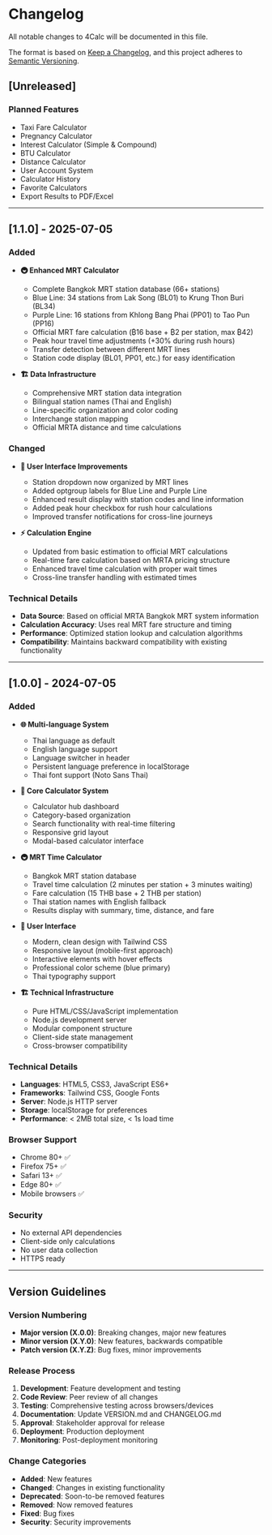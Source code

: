 # Changelog

All notable changes to 4Calc will be documented in this file.

The format is based on [Keep a Changelog](https://keepachangelog.com/en/1.0.0/),
and this project adheres to [Semantic Versioning](https://semver.org/spec/v2.0.0.html).

## [Unreleased]
### Planned Features
- Taxi Fare Calculator
- Pregnancy Calculator
- Interest Calculator (Simple & Compound)
- BTU Calculator
- Distance Calculator
- User Account System
- Calculator History
- Favorite Calculators
- Export Results to PDF/Excel

---

## [1.1.0] - 2025-07-05

### Added
- **🚇 Enhanced MRT Calculator**
  - Complete Bangkok MRT station database (66+ stations)
  - Blue Line: 34 stations from Lak Song (BL01) to Krung Thon Buri (BL34)
  - Purple Line: 16 stations from Khlong Bang Phai (PP01) to Tao Pun (PP16)
  - Official MRT fare calculation (₿16 base + ₿2 per station, max ₿42)
  - Peak hour travel time adjustments (+30% during rush hours)
  - Transfer detection between different MRT lines
  - Station code display (BL01, PP01, etc.) for easy identification

- **🏗️ Data Infrastructure**
  - Comprehensive MRT station data integration
  - Bilingual station names (Thai and English)
  - Line-specific organization and color coding
  - Interchange station mapping
  - Official MRTA distance and time calculations

### Changed
- **🎨 User Interface Improvements**
  - Station dropdown now organized by MRT lines
  - Added optgroup labels for Blue Line and Purple Line
  - Enhanced result display with station codes and line information
  - Added peak hour checkbox for rush hour calculations
  - Improved transfer notifications for cross-line journeys

- **⚡ Calculation Engine**
  - Updated from basic estimation to official MRT calculations
  - Real-time fare calculation based on MRTA pricing structure
  - Enhanced travel time calculation with proper wait times
  - Cross-line transfer handling with estimated times

### Technical Details
- **Data Source**: Based on official MRTA Bangkok MRT system information
- **Calculation Accuracy**: Uses real MRT fare structure and timing
- **Performance**: Optimized station lookup and calculation algorithms
- **Compatibility**: Maintains backward compatibility with existing functionality

---

## [1.0.0] - 2024-07-05

### Added
- **🌐 Multi-language System**
  - Thai language as default
  - English language support
  - Language switcher in header
  - Persistent language preference in localStorage
  - Thai font support (Noto Sans Thai)

- **🧮 Core Calculator System**
  - Calculator hub dashboard
  - Category-based organization
  - Search functionality with real-time filtering
  - Responsive grid layout
  - Modal-based calculator interface

- **🚇 MRT Time Calculator**
  - Bangkok MRT station database
  - Travel time calculation (2 minutes per station + 3 minutes waiting)
  - Fare calculation (15 THB base + 2 THB per station)
  - Thai station names with English fallback
  - Results display with summary, time, distance, and fare

- **🎨 User Interface**
  - Modern, clean design with Tailwind CSS
  - Responsive layout (mobile-first approach)
  - Interactive elements with hover effects
  - Professional color scheme (blue primary)
  - Thai typography support

- **🏗️ Technical Infrastructure**
  - Pure HTML/CSS/JavaScript implementation
  - Node.js development server
  - Modular component structure
  - Client-side state management
  - Cross-browser compatibility

### Technical Details
- **Languages**: HTML5, CSS3, JavaScript ES6+
- **Frameworks**: Tailwind CSS, Google Fonts
- **Server**: Node.js HTTP server
- **Storage**: localStorage for preferences
- **Performance**: < 2MB total size, < 1s load time

### Browser Support
- Chrome 80+ ✅
- Firefox 75+ ✅
- Safari 13+ ✅
- Edge 80+ ✅
- Mobile browsers ✅

### Security
- No external API dependencies
- Client-side only calculations
- No user data collection
- HTTPS ready

---

## Version Guidelines

### Version Numbering
- **Major version (X.0.0)**: Breaking changes, major new features
- **Minor version (X.Y.0)**: New features, backwards compatible
- **Patch version (X.Y.Z)**: Bug fixes, minor improvements

### Release Process
1. **Development**: Feature development and testing
2. **Code Review**: Peer review of all changes
3. **Testing**: Comprehensive testing across browsers/devices
4. **Documentation**: Update VERSION.md and CHANGELOG.md
5. **Approval**: Stakeholder approval for release
6. **Deployment**: Production deployment
7. **Monitoring**: Post-deployment monitoring

### Change Categories
- **Added**: New features
- **Changed**: Changes in existing functionality
- **Deprecated**: Soon-to-be removed features
- **Removed**: Now removed features
- **Fixed**: Bug fixes
- **Security**: Security improvements